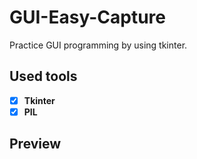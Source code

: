 # GUI-Easy-Capture
Practice GUI programming by using tkinter.

## Used tools
  - [x] __Tkinter__
  - [x] __PIL__
 
## Preview
 

